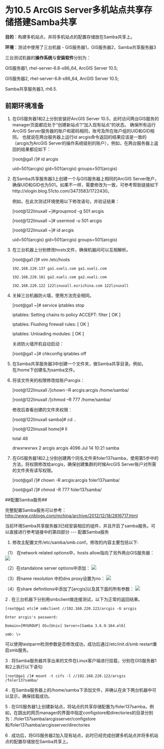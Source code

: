 # 为10.5 ArcGIS Server多机站点共享存储搭建Samba共享 #
**目的**：构建多机站点，并将多机站点的配置存储放在Samba共享上。

**环境**：测试中使用了三台机器 - GIS服务器1，GIS服务器2，Samba共享服务器3
	
三台测试机器的**操作系统**与**安装软件**分别为：

GIS服务器1,	rhel-server-6.8-x86_64,	ArcGIS Server 10.5;

GIS服务器2,	rhel-server-6.8-x86_64,	ArcGIS Server 10.5;

Samba共享服务器3,	rh6.5.

## **前期环境准备** ##

1.	在GIS服务器1和2上分别安装好ArcGIS Server 10.5，此时访问两台GIS服务的manager页面都应处于“创建新站点”/“加入现有站点”的状态。
确保所有运行ArcGIS Server服务器的账户和密码相同，账号及所在账户组的UID和GID相同。
也就说在两台服务器上运行id arcgis命令返回的结果应该是一致的（arcgis为ArcGIS Server的操作系统级别的账户），例如，在两台服务器上返回的结果都应如下：

      [root@ga1 /]# id arcgis

      uid=501(arcgis) gid=501(arcgis) groups=501(arcgis)

2.	在Samba共享服务器3上创建一个与GIS服务器上相同的ArcGIS Server账户，确保UID和GID也为501。如果不一样，需要修改为一致，可参考帮助链接如下http://xlogin.blog.51cto.com/3473583/1722430。

	例如，在此次测试环境使用以下修改语句，并验证结果：

    [root@122linuxall ~]#groupmod -g 501 arcgis

    [root@122linuxall ~]# usermod -u 501 arcgis

    [root@122linuxall ~]# id arcgis

	uid=501(arcgis) gid=501(arcgis) groups=501(arcgis)

3.	在三台机器上分别修改hosts文件，确保机器间可以互相解析。
	
	[root@ga1 /]# vim /etc/hosts
         
		192.168.220.137 ga1.xueli.com ga1.xueli.com

		192.168.220.181 ga2.xueli.com ga2.xueli.com

		192.168.220.122 122linuxall.esrichina.com 122linuxall

4.	关掉三台机器防火墙，使用方法完全相同。

	[root@ga1 ~]# service iptables stop
	
	iptables: Setting chains to policy ACCEPT: filter  [  OK  ]

	iptables: Flushing firewall rules: [  OK  ]

	iptables: Unloading modules:   [  OK  ]

	关闭防火墙开机自动启动：

	[root@ga1 ~]# chkconfig iptables off

5.	在Samba共享服务器3中创建一个文件夹，做Samba共享目录。例如，在/home下创建名为samba文件。

6.	将该文件夹的权限修改给账户arcgis：

	[root@122linuxall /]chown –R arcgis:arcgis /home/samba/

	[root@122linuxall /]chmod –R 777 /home/samba/

    修改后查看创建的文件夹权限：

	[root@122linuxall samba]# cd ..

	[root@122linuxall home]# ll
	
	total 48
	
	drwxrwxrwx  2 arcgis  arcgis  4096 Jul 14 10:21 samba

7.	在GIS服务器1和2上分别创建两个同名文件夹foler137samba，使用第5步中的方法，将权限修改给arcgis，确保创建集群的时候ArcGIS Server账户对所需的文件夹有读写权限。

	[root@ga1 /]# chown -R arcgis:arcgis foler137samba/

	[root@ga1 /]# chmod -R 777 foler137samba/

##配置Samba服务##

完整配置Samba服务可以参考：http://www.cnblogs.com/mchina/archive/2012/12/18/2816717.html

当前环境Samba共享服务器3已经安装相应的组件，并且开启了samba服务。可以直接进行参考链接中的第四部分
--- 配置Samba服务



1. 修改主配置文件/etc/samba/smb.conf。修改的内容主要包括以下:



（1） 在network related options中，hosts allow指向了另外两台GIS服务器： 
![](http://i.imgur.com/UDaRc5n.png)

（2）在standalone server options中添加：
![](http://i.imgur.com/zq0Nd9e.png)
  
（3）将name resolution 中的dns proxy设置为no：
![](http://i.imgur.com/Vo9rZsx.png)
 
（4）在share definitions中添加了[arcgis]以及其下面的所有参数：
 ![](http://i.imgur.com/lPJcgKB.png)

2 . 在三台机器下分别用smbclient做连接测试，以下为正常的返回结果。
	
	[root@ga1 etc]# smbclient //192.168.220.122/arcgis -U arcgis

	Enter arcgis's password: 

	Domain=[MYGROUP] OS=[Unix] Server=[Samba 3.6.9-164.el6]
	
	smb: \> 



可以使用testparm检测参数是否修改成功，成功后通过/etc/init.d/smb restart重启smb服务。



3 . 将Samba服务器共享出来的文件在Linux客户端进行挂载，分别在GIS服务器1和2上执行以下语句:

	[root@ga1 /]# mount -t cifs -l //192.168.220.122/arcgis /foler137samba/

4 .	在Samba服务器上的/home/samba下添加文件，并确认在余下两台机器中可以显示，确保挂载成功。

5 .	在GIS服务器1上创建新站点，将站点的共享存储配置为/foler137samba。例如，在跳出的网页manager的界面中指定configstore和directories的目录分别为：/foler137samba/arcgisserver/configstore和/foler137samba/arcgisserver/directories  

6 .	成功后，将GIS服务器2加入现有站点，此时已经完成创建多机站点并将多机站点的配置存储放在Samba共享上。


